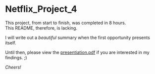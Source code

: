 # Netflix_Project_4
This project, from start to finish, was completed in 8 hours.    
This README, therefore, is lacking.

I will write out a _beautiful_ summary when the first opportunity presents itself.  


Until then, please view the [presentiation.pdf](https://github.com/giffordtompkinsiii/DSI-Project-Archive/blob/master/04_Netflix_Season_3/presentation.pdf) if you are interested in my findings. ;) 

_Cheers!_
